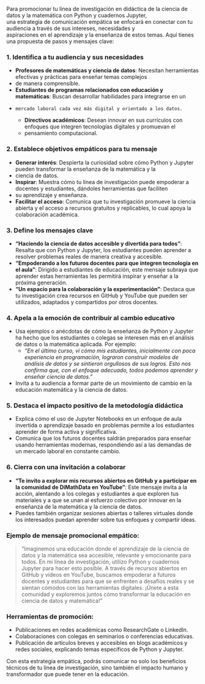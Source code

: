 Para promocionar tu línea de investigación en didáctica de la ciencia de datos y la matemática con Python y cuadernos Jupyter,   
una estrategia de comunicación empática se enfocará en conectar con tu audiencia a través de sus intereses, necesidades y   
aspiraciones en el aprendizaje y la enseñanza de estos temas. Aquí tienes una propuesta de pasos y mensajes clave:

### 1. **Identifica a tu audiencia y sus necesidades**
   - **Profesores de matemáticas y ciencia de datos**: Necesitan herramientas efectivas y prácticas para enseñar temas complejos   
 -   de manera comprensible.
   - **Estudiantes de programas relacionados con educación y matemáticas**: Buscan desarrollar habilidades para integrarse en un   
 -     mercado laboral cada vez más digital y orientado a los datos.
   - **Directivos académicos**: Desean innovar en sus currículos con enfoques que integren tecnologías digitales y promuevan el  
   -  pensamiento computacional.

### 2. **Establece objetivos empáticos para tu mensaje**
   - **Generar interés**: Despierta la curiosidad sobre cómo Python y Jupyter pueden transformar la enseñanza de la matemática y la   
   - ciencia de datos.
   - **Inspirar**: Muestra cómo tu línea de investigación puede empoderar a docentes y estudiantes, dándoles herramientas que faciliten  
   -  su aprendizaje y enseñanza.
   - **Facilitar el acceso**: Comunica que tu investigación promueve la ciencia abierta y el acceso a recursos gratuitos y replicables, lo cual apoya la colaboración académica.

### 3. **Define los mensajes clave**
   - **“Haciendo la ciencia de datos accesible y divertida para todos”**: Resalta que con Python y Jupyter, los estudiantes pueden aprender a resolver problemas reales de manera creativa y accesible.
   - **“Empoderando a los futuros docentes para que integren tecnología en el aula”**: Dirigido a estudiantes de educación, este mensaje subraya que aprender estas herramientas les permitirá inspirar y enseñar a la próxima generación.
   - **“Un espacio para la colaboración y la experimentación”**: Destaca que tu investigación crea recursos en GitHub y YouTube que pueden ser utilizados, adaptados y compartidos por otros docentes.

### 4. **Apela a la emoción de contribuir al cambio educativo**
   - Usa ejemplos o anécdotas de cómo la enseñanza de Python y Jupyter ha hecho que los estudiantes o colegas se interesen más en el análisis de datos o la matemática aplicada. Por ejemplo: 
     - *“En el último curso, vi cómo mis estudiantes, inicialmente con poca experiencia en programación, lograron construir modelos de análisis de datos y se sintieron orgullosos de sus logros. Esto nos confirma que, con el enfoque adecuado, todos podemos aprender y enseñar ciencia de datos.”*
   - Invita a tu audiencia a formar parte de un movimiento de cambio en la educación matemática y la ciencia de datos.

### 5. **Destaca el impacto positivo de la metodología didáctica**
   - Explica cómo el uso de Jupyter Notebooks en un enfoque de aula invertida o aprendizaje basado en problemas permite a los estudiantes aprender de forma activa y significativa. 
   - Comunica que los futuros docentes saldrán preparados para enseñar usando herramientas modernas, respondiendo así a las demandas de un mercado laboral en constante cambio.

### 6. **Cierra con una invitación a colaborar**
   - **“Te invito a explorar mis recursos abiertos en GitHub y a participar en la comunidad de DiMathData en YouTube”**: Este mensaje invita a la acción, alentando a los colegas y estudiantes a que exploren tus materiales y a que se unan al esfuerzo colectivo por innovar en la enseñanza de la matemática y la ciencia de datos.
   - Puedes también organizar sesiones abiertas o talleres virtuales donde los interesados puedan aprender sobre tus enfoques y compartir ideas.

### Ejemplo de mensaje promocional empático:
> "Imaginemos una educación donde el aprendizaje de la ciencia de datos y la matemática sea accesible, relevante y emocionante para todos. En mi línea de investigación, utilizo Python y cuadernos Jupyter para hacer esto posible. A través de recursos abiertos en GitHub y videos en YouTube, buscamos empoderar a futuros docentes y estudiantes para que se enfrenten a desafíos reales y se sientan cómodos con las herramientas digitales. ¡Únete a esta comunidad y exploremos juntos cómo transformar la educación en ciencia de datos y matemática!” 

### Herramientas de promoción:
- Publicaciones en redes académicas como ResearchGate o LinkedIn.
- Colaboraciones con colegas en seminarios o conferencias educativas.
- Publicación de artículos breves y accesibles en blogs académicos y redes sociales, explicando temas específicos de Python y Jupyter.

Con esta estrategia empática, podrás comunicar no solo los beneficios técnicos de tu línea de investigación, sino también el impacto humano y transformador que puede tener en la educación.